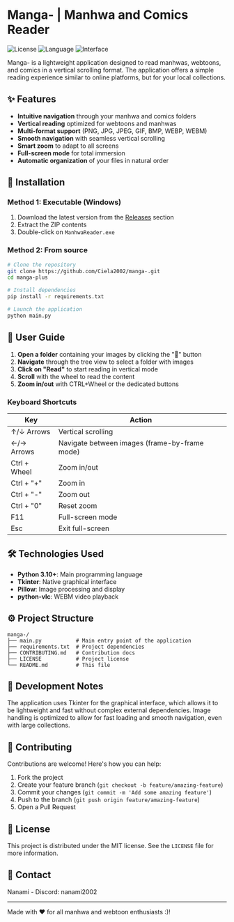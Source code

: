 # Manga- | Manhwa and Comics Reader

![License](https://img.shields.io/badge/licence-MIT-blue) ![Language](https://img.shields.io/badge/Python-3.10-yellow) ![Interface](https://img.shields.io/badge/Interface-Tkinter-green)

Manga- is a lightweight application designed to read manhwas, webtoons, and comics in a vertical scrolling format. The application offers a simple reading experience similar to online platforms, but for your local collections.

## ✨ Features

- **Intuitive navigation** through your manhwa and comics folders
- **Vertical reading** optimized for webtoons and manhwas
- **Multi-format support** (PNG, JPG, JPEG, GIF, BMP, WEBP, WEBM)
- **Smooth navigation** with seamless vertical scrolling
- **Smart zoom** to adapt to all screens
- **Full-screen mode** for total immersion
- **Automatic organization** of your files in natural order

## 🚀 Installation

### Method 1: Executable (Windows)

1. Download the latest version from the [Releases](https://github.com/Ciela2002/manga-/releases) section
2. Extract the ZIP contents
3. Double-click on `ManhwaReader.exe`

### Method 2: From source

```bash
# Clone the repository
git clone https://github.com/Ciela2002/manga-.git
cd manga-plus

# Install dependencies
pip install -r requirements.txt

# Launch the application
python main.py
```

## 📖 User Guide

1. **Open a folder** containing your images by clicking the "📂" button
2. **Navigate** through the tree view to select a folder with images
3. **Click on "Read"** to start reading in vertical mode
4. **Scroll** with the wheel to read the content
5. **Zoom in/out** with CTRL+Wheel or the dedicated buttons

### Keyboard Shortcuts

| Key | Action |
|--------|--------|
| ↑/↓ Arrows | Vertical scrolling |
| ←/→ Arrows | Navigate between images (frame-by-frame mode) |
| Ctrl + Wheel | Zoom in/out |
| Ctrl + "+" | Zoom in |
| Ctrl + "-" | Zoom out |
| Ctrl + "0" | Reset zoom |
| F11 | Full-screen mode |
| Esc | Exit full-screen |

## 🛠️ Technologies Used

- **Python 3.10+**: Main programming language
- **Tkinter**: Native graphical interface
- **Pillow**: Image processing and display
- **python-vlc**: WEBM video playback

## ⚙️ Project Structure

```
manga-/
├── main.py           # Main entry point of the application
├── requirements.txt  # Project dependencies
├── CONTRIBUTING.md   # Contribution docs
├── LICENSE           # Project license
└── README.md         # This file
```

## 📝 Development Notes

The application uses Tkinter for the graphical interface, which allows it to be lightweight and fast without complex external dependencies. Image handling is optimized to allow for fast loading and smooth navigation, even with large collections.

## 🤝 Contributing

Contributions are welcome! Here's how you can help:

1. Fork the project
2. Create your feature branch (`git checkout -b feature/amazing-feature`)
3. Commit your changes (`git commit -m 'Add some amazing feature'`)
4. Push to the branch (`git push origin feature/amazing-feature`)
5. Open a Pull Request

## 📜 License

This project is distributed under the MIT license. See the `LICENSE` file for more information.

## 💬 Contact

Nanami - Discord: nanami2002

---

Made with ❤️ for all manhwa and webtoon enthusiasts :)!
